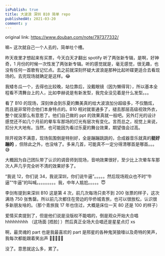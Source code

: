 ```yaml
---
isPublish: true
title: 大波浪 深圳 B10 简单 repo
publishedAt: 2021-03-20
comment: y
---
```


original link: https://www.douban.com/note/797377332/

嘛~ 这次就自己一个人去的，简单吐个槽。

昨天夜里才想起来有买票，今天白天才翻出 spotify 听了两张新专辑，是啊，好神奇，1 月份的时候一次性发了两张新专辑。听的感觉就是，毫无感觉，很无趣，也没有任何一首歌有记忆点。去之前就深刻怀疑大波浪是那种比起听碟更适合去看现场的。去完现场就确定是这样。😂

我矮冬瓜一个，去得也比较晚，站位靠后，没戴眼镜（因为懒得背），所以基本全程看不清舞台上的人，比如李赫说是有新发型，我完全没见着是什么发型。。。

看了 B10 的现场，深刻体会到乐夏的舞美真的给大波浪加分超级多，不仅酷炫，而且是非常符合他们本身特点的。B10 相对就普通多了，褪去那层高级视效外衣，整个就没那么有意思了。他们自己做的 ppt 的效果真就一般吧。另外灯光的设计感觉还不如几个月前的晕车车那场的灯光有层次有变化。言而总之，视觉上来说，扣分大大地有。当然，也可能因为看过乐夏的舞台效果，期望值会过高。

除开视效不满意，现场氛围倒是特别好，全是蹦蹦跳跳的，合成器音乐就真的**挺好蹦的** ，但除此之外，也没啥了。多来几首，可能真不一定分得清哪首是哪首。。。😅

大概因为自己团队带了认识的调音师到现场，音响效果很好，至少比上次晕车车那次人声几乎完全听不清的效果好多了。

“我说 12，你们说 34，我说深圳，你们说牛逼”。。。。。然后现场观众也不时“牛逼”“牛逼”的叫喊。。。。。。。。。我，中年人尴尬。。。。。😇

李剑有提到来深圳 B10 这是第 4 次，前几次每场只卖不到 200 张票的样子，这次满场 750 张售罄。所以前几次都住在旁边的华侨城青旅，也可以很放松，认识很多新朋友啥的。（那个青旅我 17 年也住过，大概是床位一天 80 还是 100 的样子）

爱情买卖提到了，但是他们说是没版权不能唱的，倒是观众开始大合唱 hhhhhhhhh （这场面 \[捂脸\] ）然后真正全场大合唱还是星星点灯 xs

啊，最灵魂的 part 也是我最喜欢的 part 是邢星的各种鬼哭狼嚎以及奇特的笑声，我每次都能跟着笑出声 🤣🤣🤣🤣🤣

没了。意思就这么多，累了。
